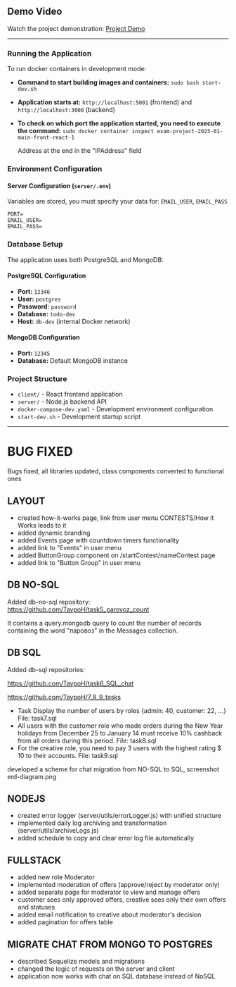 ## Demo Video

Watch the project demonstration: [Project Demo](https://youtu.be/2ifsduzFjKU)

---

### Running the Application

To run docker containers in development mode:

- **Command to start building images and containers:** `sudo bash start-dev.sh`

- **Application starts at:** `http://localhost:5001` (frontend) and `http://localhost:3000` (backend)

- **To check on which port the application started, you need to execute the command:** `sudo docker container inspect exam-project-2025-01-main-front-react-1`

  Address at the end in the "IPAddress" field

### Environment Configuration

#### Server Configuration (`server/.env`)

Variables are stored, you must specify your data for: `EMAIL_USER`, `EMAIL_PASS`

```env
PORT=
EMAIL_USER=
EMAIL_PASS=
```



### Database Setup

The application uses both PostgreSQL and MongoDB:

#### PostgreSQL Configuration
- **Port:** `12346`
- **User:** `postgres`
- **Password:** `password`
- **Database:** `todo-dev`
- **Host:** `db-dev` (internal Docker network)

#### MongoDB Configuration
- **Port:** `12345`
- **Database:** Default MongoDB instance

### Project Structure

- `client/` - React frontend application
- `server/` - Node.js backend API
- `docker-compose-dev.yaml` - Development environment configuration
- `start-dev.sh` - Development startup script

---

# BUG FIXED

Bugs fixed, all libraries updated, class components converted to functional ones

## LAYOUT

- created how-it-works page, link from user menu CONTESTS/How it Works leads to it
- added dynamic branding
- added Events page with countdown timers functionality
- added link to "Events" in user menu
- added ButtonGroup component on /startContest/nameContest page
- added link to "Button Group" in user menu

## DB NO-SQL

Added db-no-sql repository:
https://github.com/TaypoH/task5_parovoz_count

It contains a query.mongodb query to count the number of records containing the word "паровоз" in the Messages collection.

## DB SQL

Added db-sql repositories:

https://github.com/TaypoH/task6_SQL_chat

https://github.com/TaypoH/7_8_9_tasks

- Task Display the number of users by roles {admin: 40, customer: 22, ...} File: task7.sql
- All users with the customer role who made orders during the New Year holidays from December 25 to January 14 must receive 10% cashback from all orders during this period. File: task8.sql
- For the creative role, you need to pay 3 users with the highest rating $ 10 to their accounts. File: task9.sql

developed a scheme for chat migration from NO-SQL to SQL, screenshot erd-diagram.png

## NODEJS

- created error logger (server/utils/errorLogger.js) with unified structure
- implemented daily log archiving and transformation (server/utils/archiveLogs.js)
- added schedule to copy and clear error log file automatically

## FULLSTACK

- added new role Moderator
- implemented moderation of offers (approve/reject by moderator only)
- added separate page for moderator to view and manage offers
- customer sees only approved offers, creative sees only their own offers and statuses
- added email notification to creative about moderator's decision
- added pagination for offers table

## MIGRATE CHAT FROM MONGO TO POSTGRES

- described Sequelize models and migrations
- changed the logic of requests on the server and client
- application now works with chat on SQL database instead of NoSQL 